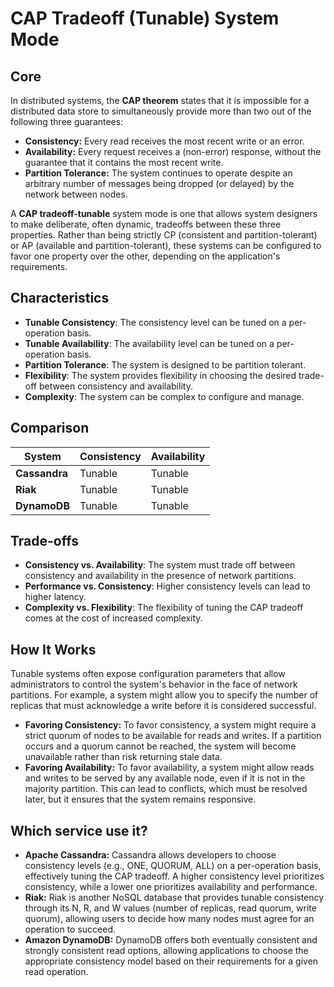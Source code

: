 # CAP Tradeoff (Tunable) System Mode

## Core

In distributed systems, the **CAP theorem** states that it is impossible for a distributed data store to simultaneously provide more than two out of the following three guarantees:

-   **Consistency:** Every read receives the most recent write or an error.
-   **Availability:** Every request receives a (non-error) response, without the guarantee that it contains the most recent write.
-   **Partition Tolerance:** The system continues to operate despite an arbitrary number of messages being dropped (or delayed) by the network between nodes.

A **CAP tradeoff-tunable** system mode is one that allows system designers to make deliberate, often dynamic, tradeoffs between these three properties. Rather than being strictly CP (consistent and partition-tolerant) or AP (available and partition-tolerant), these systems can be configured to favor one property over the other, depending on the application's requirements.

## Characteristics

- **Tunable Consistency**: The consistency level can be tuned on a per-operation basis.
- **Tunable Availability**: The availability level can be tuned on a per-operation basis.
- **Partition Tolerance**: The system is designed to be partition tolerant.
- **Flexibility**: The system provides flexibility in choosing the desired trade-off between consistency and availability.
- **Complexity**: The system can be complex to configure and manage.

## Comparison

| System | Consistency | Availability |
|---|---|---|
| **Cassandra** | Tunable | Tunable |
| **Riak** | Tunable | Tunable |
| **DynamoDB** | Tunable | Tunable |

## Trade-offs

- **Consistency vs. Availability**: The system must trade off between consistency and availability in the presence of network partitions.
- **Performance vs. Consistency**: Higher consistency levels can lead to higher latency.
- **Complexity vs. Flexibility**: The flexibility of tuning the CAP tradeoff comes at the cost of increased complexity.

## How It Works

Tunable systems often expose configuration parameters that allow administrators to control the system's behavior in the face of network partitions. For example, a system might allow you to specify the number of replicas that must acknowledge a write before it is considered successful.

-   **Favoring Consistency:** To favor consistency, a system might require a strict quorum of nodes to be available for reads and writes. If a partition occurs and a quorum cannot be reached, the system will become unavailable rather than risk returning stale data.
-   **Favoring Availability:** To favor availability, a system might allow reads and writes to be served by any available node, even if it is not in the majority partition. This can lead to conflicts, which must be resolved later, but it ensures that the system remains responsive.

## Which service use it?

-   **Apache Cassandra:** Cassandra allows developers to choose consistency levels (e.g., ONE, QUORUM, ALL) on a per-operation basis, effectively tuning the CAP tradeoff. A higher consistency level prioritizes consistency, while a lower one prioritizes availability and performance.
-   **Riak:** Riak is another NoSQL database that provides tunable consistency through its N, R, and W values (number of replicas, read quorum, write quorum), allowing users to decide how many nodes must agree for an operation to succeed.
-   **Amazon DynamoDB:** DynamoDB offers both eventually consistent and strongly consistent read options, allowing applications to choose the appropriate consistency model based on their requirements for a given read operation.
